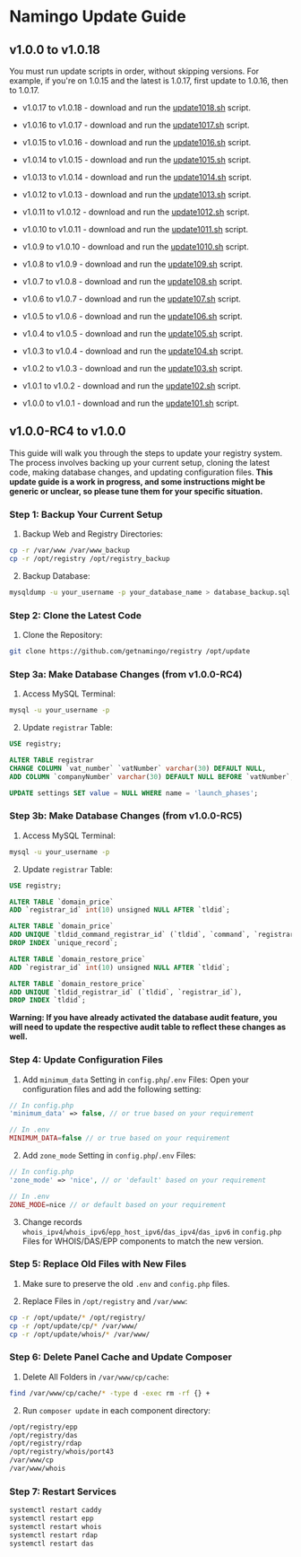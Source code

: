 # Namingo Update Guide

## v1.0.0 to v1.0.18

You must run update scripts in order, without skipping versions. For example, if you're on 1.0.15 and the latest is 1.0.17, first update to 1.0.16, then to 1.0.17.

- v1.0.17 to v1.0.18 - download and run the [update1018.sh](update1018.sh) script.

- v1.0.16 to v1.0.17 - download and run the [update1017.sh](update1017.sh) script.

- v1.0.15 to v1.0.16 - download and run the [update1016.sh](update1016.sh) script.

- v1.0.14 to v1.0.15 - download and run the [update1015.sh](update1015.sh) script.

- v1.0.13 to v1.0.14 - download and run the [update1014.sh](update1014.sh) script.

- v1.0.12 to v1.0.13 - download and run the [update1013.sh](update1013.sh) script.

- v1.0.11 to v1.0.12 - download and run the [update1012.sh](update1012.sh) script.

- v1.0.10 to v1.0.11 - download and run the [update1011.sh](update1011.sh) script.

- v1.0.9 to v1.0.10 - download and run the [update1010.sh](update1010.sh) script.

- v1.0.8 to v1.0.9 - download and run the [update109.sh](update109.sh) script.

- v1.0.7 to v1.0.8 - download and run the [update108.sh](update108.sh) script.

- v1.0.6 to v1.0.7 - download and run the [update107.sh](update107.sh) script.

- v1.0.5 to v1.0.6 - download and run the [update106.sh](update106.sh) script.

- v1.0.4 to v1.0.5 - download and run the [update105.sh](update105.sh) script.

- v1.0.3 to v1.0.4 - download and run the [update104.sh](update104.sh) script.

- v1.0.2 to v1.0.3 - download and run the [update103.sh](update103.sh) script.

- v1.0.1 to v1.0.2 - download and run the [update102.sh](update102.sh) script.

- v1.0.0 to v1.0.1 - download and run the [update101.sh](update101.sh) script.

## v1.0.0-RC4 to v1.0.0

This guide will walk you through the steps to update your registry system. The process involves backing up your current setup, cloning the latest code, making database changes, and updating configuration files.
**This update guide is a work in progress, and some instructions might be generic or unclear, so please tune them for your specific situation.**

### Step 1: Backup Your Current Setup

1. Backup Web and Registry Directories:

```bash
cp -r /var/www /var/www_backup
cp -r /opt/registry /opt/registry_backup
```

2. Backup Database:

```bash
mysqldump -u your_username -p your_database_name > database_backup.sql
```

### Step 2: Clone the Latest Code

1. Clone the Repository:

```bash
git clone https://github.com/getnamingo/registry /opt/update
```

### Step 3a: Make Database Changes (from v1.0.0-RC4)

1. Access MySQL Terminal:

```bash
mysql -u your_username -p
```

2. Update `registrar` Table:

```sql
USE registry;

ALTER TABLE registrar 
CHANGE COLUMN `vat_number` `vatNumber` varchar(30) DEFAULT NULL,
ADD COLUMN `companyNumber` varchar(30) DEFAULT NULL BEFORE `vatNumber`;

UPDATE settings SET value = NULL WHERE name = 'launch_phases';
```

### Step 3b: Make Database Changes (from v1.0.0-RC5)

1. Access MySQL Terminal:

```bash
mysql -u your_username -p
```

2. Update `registrar` Table:

```sql
USE registry;

ALTER TABLE `domain_price`
ADD `registrar_id` int(10) unsigned NULL AFTER `tldid`;

ALTER TABLE `domain_price`
ADD UNIQUE `tldid_command_registrar_id` (`tldid`, `command`, `registrar_id`),
DROP INDEX `unique_record`;

ALTER TABLE `domain_restore_price`
ADD `registrar_id` int(10) unsigned NULL AFTER `tldid`;

ALTER TABLE `domain_restore_price`
ADD UNIQUE `tldid_registrar_id` (`tldid`, `registrar_id`),
DROP INDEX `tldid`;
```

**Warning: If you have already activated the database audit feature, you will need to update the respective audit table to reflect these changes as well.**

### Step 4: Update Configuration Files

1. Add `minimum_data` Setting in `config.php`/`.env` Files:
Open your configuration files and add the following setting:

```php
// In config.php
'minimum_data' => false, // or true based on your requirement

// In .env
MINIMUM_DATA=false // or true based on your requirement
```

2. Add `zone_mode` Setting in `config.php`/`.env` Files:

```php
// In config.php
'zone_mode' => 'nice', // or 'default' based on your requirement

// In .env
ZONE_MODE=nice // or default based on your requirement
```

3. Change records `whois_ipv4`/`whois_ipv6`/`epp_host_ipv6`/`das_ipv4`/`das_ipv6` in `config.php` Files for WHOIS/DAS/EPP components to match the new version.

### Step 5: Replace Old Files with New Files

1. Make sure to preserve the old `.env` and `config.php` files.

2. Replace Files in `/opt/registry` and `/var/www`:

```bash
cp -r /opt/update/* /opt/registry/
cp -r /opt/update/cp/* /var/www/
cp -r /opt/update/whois/* /var/www/
```

### Step 6: Delete Panel Cache and Update Composer

1. Delete All Folders in `/var/www/cp/cache`:

```bash
find /var/www/cp/cache/* -type d -exec rm -rf {} +
```

2. Run `composer update` in each component directory:

```bash
/opt/registry/epp
/opt/registry/das
/opt/registry/rdap
/opt/registry/whois/port43
/var/www/cp
/var/www/whois
```

### Step 7: Restart Services

```bash
systemctl restart caddy
systemctl restart epp
systemctl restart whois
systemctl restart rdap
systemctl restart das
```